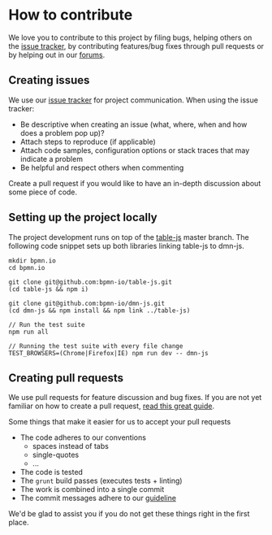 # How to contribute

We love you to contribute to this project by filing bugs, helping others on the [issue tracker](https://github.com/bpmn-io/dmn-js/issues), by contributing features/bug fixes through pull requests or by helping out in our [forums](https://forum.bpmn.io/).


## Creating issues

We use our [issue tracker](https://github.com/bpmn-io/dmn-js/issues) for project communication.
When using the issue tracker:

* Be descriptive when creating an issue (what, where, when and how does a problem pop up)?
* Attach steps to reproduce (if applicable)
* Attach code samples, configuration options or stack traces that may indicate a problem
* Be helpful and respect others when commenting

Create a pull request if you would like to have an in-depth discussion about some piece of code.


## Setting up the project locally

The project development runs on top of the [table-js](https://github.com/bpmn-io/table-js) master branch. The following code snippet sets up both libraries linking table-js to dmn-js.

    mkdir bpmn.io
    cd bpmn.io

    git clone git@github.com:bpmn-io/table-js.git
    (cd table-js && npm i)

    git clone git@github.com:bpmn-io/dmn-js.git
    (cd dmn-js && npm install && npm link ../table-js)

    // Run the test suite
    npm run all

    // Running the test suite with every file change
    TEST_BROWSERS=(Chrome|Firefox|IE) npm run dev -- dmn-js


## Creating pull requests

We use pull requests for feature discussion and bug fixes. If you are not yet familiar on how to create a pull request, [read this great guide](https://gun.io/blog/how-to-github-fork-branch-and-pull-request).

Some things that make it easier for us to accept your pull requests

* The code adheres to our conventions
    * spaces instead of tabs
    * single-quotes
    * ...
* The code is tested
* The `grunt` build passes (executes tests + linting)
* The work is combined into a single commit
* The commit messages adhere to our [guideline](https://docs.google.com/document/d/1QrDFcIiPjSLDn3EL15IJygNPiHORgU1_OOAqWjiDU5Y)


We'd be glad to assist you if you do not get these things right in the first place.

